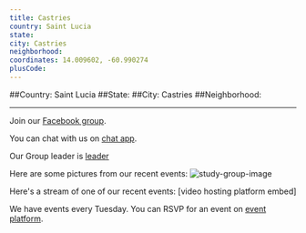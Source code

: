 ```yaml
---
title: Castries
country: Saint Lucia
state: 
city: Castries
neighborhood: 
coordinates: 14.009602, -60.990274
plusCode:
---
```


##Country: Saint Lucia
##State: 
##City: Castries
##Neighborhood: 
*****
Join our [Facebook group](https://www.facebook.com/groups/free.code.camp.your.castries).

You can chat with us on [chat app]().

Our Group leader is [leader]()

Here are some pictures from our recent events:
![study-group-image]()

Here's a stream of one of our recent events:
[video hosting platform embed]

We have events every Tuesday. You can RSVP for an event on [event platform]().
